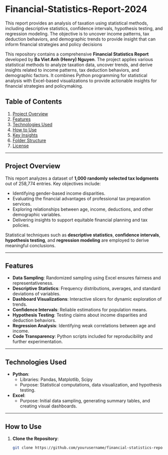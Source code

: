# Financial-Statistics-Report-2024
This report provides an analysis of taxation using statistical methods, including descriptive statistics, confidence intervals, hypothesis testing, and regression modeling. The objective is to uncover income patterns, tax deduction behaviors, and demographic trends to provide insight that can inform financial strategies and policy decisions

This repository contains a comprehensive **Financial Statistics Report** developed by **Ba Viet Anh (Henry) Nguyen**. The project applies various statistical methods to analyze taxation data, uncover trends, and derive insights related to income patterns, tax deduction behaviors, and demographic factors. It combines Python programming for statistical analysis with Excel-based visualizations to provide actionable insights for financial strategies and policymaking.

## Table of Contents
1. [Project Overview](#project-overview)
2. [Features](#features)
3. [Technologies Used](#technologies-used)
4. [How to Use](#how-to-use)
5. [Key Insights](#key-insights)
6. [Folder Structure](#folder-structure)
7. [License](#license)

---

## Project Overview

This report analyzes a dataset of **1,000 randomly selected tax lodgments** out of 258,774 entries. Key objectives include:
- Identifying gender-based income disparities.
- Evaluating the financial advantages of professional tax preparation services.
- Exploring relationships between age, income, deductions, and other demographic variables.
- Delivering insights to support equitable financial planning and tax policies.

Statistical techniques such as **descriptive statistics**, **confidence intervals**, **hypothesis testing**, and **regression modeling** are employed to derive meaningful conclusions.

---

## Features

- **Data Sampling**: Randomized sampling using Excel ensures fairness and representativeness.
- **Descriptive Statistics**: Frequency distributions, averages, and standard deviations of variables.
- **Dashboard Visualizations**: Interactive slicers for dynamic exploration of trends.
- **Confidence Intervals**: Reliable estimations for population means.
- **Hypothesis Testing**: Testing claims about income disparities and deduction behaviors.
- **Regression Analysis**: Identifying weak correlations between age and income.
- **Code Transparency**: Python scripts included for reproducibility and further experimentation.

---

## Technologies Used

- **Python**:
  - Libraries: Pandas, Matplotlib, Scipy
  - Purpose: Statistical computations, data visualization, and hypothesis testing.
- **Excel**:
  - Purpose: Initial data sampling, generating summary tables, and creating visual dashboards.

---

## How to Use

1. **Clone the Repository**:
   ```bash
   git clone https://github.com/yourusername/financial-statistics-report.git

